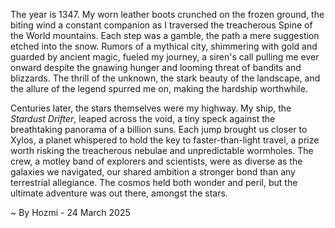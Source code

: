 
The year is 1347.  My worn leather boots crunched on the frozen ground, the biting wind a constant companion as I traversed the treacherous Spine of the World mountains.  Each step was a gamble, the path a mere suggestion etched into the snow.  Rumors of a mythical city, shimmering with gold and guarded by ancient magic, fueled my journey, a siren's call pulling me ever onward despite the gnawing hunger and looming threat of bandits and blizzards.  The thrill of the unknown, the stark beauty of the landscape, and the allure of the legend spurred me on, making the hardship worthwhile.

Centuries later, the stars themselves were my highway.  My ship, the *Stardust Drifter*, leaped across the void, a tiny speck against the breathtaking panorama of a billion suns.  Each jump brought us closer to Xylos, a planet whispered to hold the key to faster-than-light travel, a prize worth risking the treacherous nebulae and unpredictable wormholes.  The crew, a motley band of explorers and scientists, were as diverse as the galaxies we navigated, our shared ambition a stronger bond than any terrestrial allegiance. The cosmos held both wonder and peril, but the ultimate adventure was out there, amongst the stars.

~ By Hozmi - 24 March 2025
